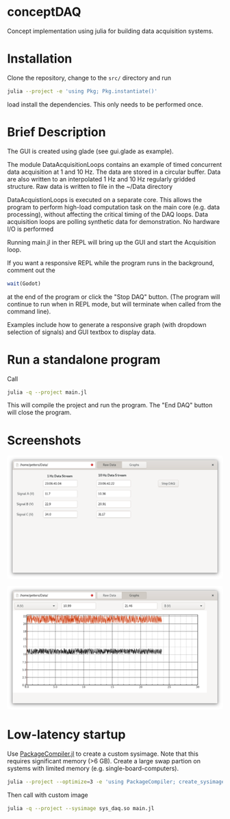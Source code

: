 # conceptDAQ

Concept implementation using julia for building data acquisition systems.

# Installation

Clone the repository, change to the ```src/``` directory and run 

```bash
julia --project -e 'using Pkg; Pkg.instantiate()' 
```

load install the dependencies. This only needs to be performed once.

# Brief Description

The GUI is created using glade (see gui.glade as example). 

The module DataAcquisitionLoops contains an example of timed concurrent data acquisition at 1 and 10 Hz. The data are stored in a circular buffer. Data are also written to an interpolated 1 Hz and 10 Hz regularly gridded structure. Raw data is written to file in the ~/Data directory

DataAcquistionLoops is executed on a separate core. This allows the program to perform high-load computation task on the main core (e.g. data processing), without affecting the critical timing of the DAQ loops. Data acquisition loops are polling synthetic data for demonstration. No hardware I/O is performed

Running main.jl in ther REPL will bring up the GUI and start the Acquisition loop. 

If you want a responsive REPL while the program runs in the background, comment out the 

```julia
wait(Godot)
```

at the end of the program or click the "Stop DAQ" button. (The program will continue to run when in REPL mode, but will terminate when called from the command line).

Examples include how to generate a responsive graph (with dropdown selection of signals) and GUI textbox to display data. 

# Run a standalone program

Call

```bash
julia -q --project main.jl  
```

This will compile the project and run the program. The "End DAQ" button will close the program.

# Screenshots

![A](doc/raw_data.png)

![A](doc/graphs.png)

# Low-latency startup
Use [PackageCompiler.jl](https://julialang.github.io/PackageCompiler.jl/dev/) to create a 
custom sysimage. Note that this requires significant memory (>6 GB). Create a large swap partion on systems with limited memory (e.g. single-board-computers).

```bash
julia --project --optimize=3 -e 'using PackageCompiler; create_sysimage([:CSV, :Colors, :DataFrames, :DataStructures, :Dates, :Distributed, :Distributions, :Gtk, :InspectDR, :Interpolations, :NumericIO, :Printf, :Random, :Reactive, :Statistics], sysimage_path="sys_daq.so", precompile_execution_file="main.jl")'
```

Then call with custom image

```bash
julia -q --project --sysimage sys_daq.so main.jl 
```
